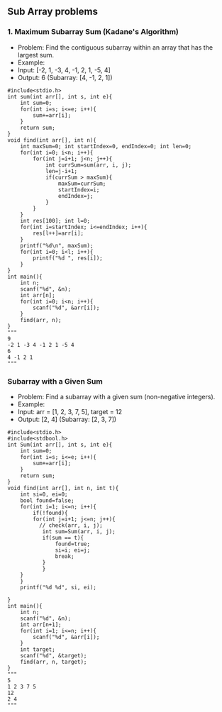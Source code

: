 ## Sub Array problems

### 1. Maximum Subarray Sum (Kadane's Algorithm)
* Problem: Find the contiguous subarray within an array that has the largest sum.
* Example:
* Input: [-2, 1, -3, 4, -1, 2, 1, -5, 4]
* Output: 6 (Subarray: [4, -1, 2, 1])
```
#include<stdio.h>
int sum(int arr[], int s, int e){
    int sum=0;
    for(int i=s; i<=e; i++){
        sum+=arr[i];
    }
    return sum;
}
void find(int arr[], int n){
    int maxSum=0; int startIndex=0, endIndex=0; int len=0;
    for(int i=0; i<n; i++){
        for(int j=i+1; j<n; j++){
            int currSum=sum(arr, i, j);
            len=j-i+1;
            if(currSum > maxSum){
                maxSum=currSum;
                startIndex=i;
                endIndex=j;
            }
        }
    }
    int res[100]; int l=0;
    for(int i=startIndex; i<=endIndex; i++){
        res[l++]=arr[i];
    }
    printf("%d\n", maxSum);
    for(int i=0; i<l; i++){
        printf("%d ", res[i]);
    }
}
int main(){
    int n;
    scanf("%d", &n);
    int arr[n];
    for(int i=0; i<n; i++){
        scanf("%d", &arr[i]);
    }
    find(arr, n);
}
"""
9
-2 1 -3 4 -1 2 1 -5 4
6
4 -1 2 1 
"""
```

### Subarray with a Given Sum
* Problem: Find a subarray with a given sum (non-negative integers).
* Example:
* Input: arr = [1, 2, 3, 7, 5], target = 12
* Output: [2, 4] (Subarray: [2, 3, 7])
```
#include<stdio.h>
#include<stdbool.h>
int Sum(int arr[], int s, int e){
    int sum=0;
    for(int i=s; i<=e; i++){
        sum+=arr[i];
    }
    return sum;
}
void find(int arr[], int n, int t){
    int si=0, ei=0;
    bool found=false;
    for(int i=1; i<=n; i++){
        if(!found){
        for(int j=i+1; j<=n; j++){
          // check(arr, i, j);
           int sum=Sum(arr, i, j);
           if(sum == t){
               found=true;
               si=i; ei=j;
               break;
           }
           }
    }
    }
    printf("%d %d", si, ei);
    
}
int main(){
    int n;
    scanf("%d", &n);
    int arr[n+1];
    for(int i=1; i<=n; i++){
        scanf("%d", &arr[i]);
    }
    int target;
    scanf("%d", &target);
    find(arr, n, target);
}
"""
5
1 2 3 7 5
12
2 4
"""
```
